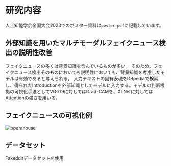 # 研究内容
人工知能学会全国大会2023でのポスター資料は```poster.pdf```に記載しています。
## 外部知識を用いたマルチモーダルフェイクニュース検出の説明性改善
フェイクニュースの多くは背景知識を含んでいるものが多い。
そのため、フェイクニュース検出そのものにおいても説明性においても、背景知識を考慮したモデルは有効であると考えられる。
入力テキストの固有表現をDBpediaで検索し、得られたIntroductionを外部知識としてモデルに入力する。モデルの判断根拠の可視化手法としてVGG19に対してはGrad-CAMを、XLNetに対してはAttentionの強さを用いる。
## フェイクニュースの可視化例
![operahouse](https://user-images.githubusercontent.com/62968285/234152107-cb9bef6a-1081-4d68-bb8f-8bfa575a2b27.png)


## データセット
Fakedditデータセットを使用

